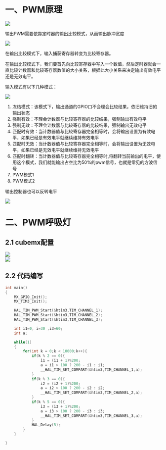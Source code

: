 # 一、PWM原理

<div><img src="https://cdn.jsdelivr.net/gh/lcekold/blogimage@main/Network/Snipaste_2025-03-05_22-10-08.png"></div>

输出PWM需要依靠定时器的输出比较模式，从而输出脉冲宽度

<div><img src="https://cdn.jsdelivr.net/gh/lcekold/blogimage@main/Network/Snipaste_2025-03-05_22-11-09.png"></div>

在输出比较模式下，输入捕获寄存器转变为比较寄存器。

在输出比较模式下，我们要首先向比较寄存器中写入一个数值，然后定时器就会一直比较计数器和比较寄存器数值的大小关系，根据此大小关系来决定输出有效电平还是无效电平。

输入模式有以下几种模式：

<div><img src="https://cdn.jsdelivr.net/gh/lcekold/blogimage@main/Network/Snipaste_2025-03-05_22-16-57.png"></div>

1. 冻结模式：该模式下，输出通道的GPIO口不会理会比较结果，依旧维持旧的输出状态
2. 强制有效：不理会计数器与比较寄存器的比较结果，强制输出有效电平
3. 强制无效：不理会计数器与比较寄存器的比较结果，强制输出无效电平
4. 匹配时有效：当计数器值与比较寄存器完全相等时，会将输出设置为有效电平，如果已经是有效电平就继续维持有效电平
5. 匹配时无效：当计数器值与比较寄存器完全相等时，会将输出设置为无效电平，如果已经是无效电平就继续维持无效电平
6. 匹配时翻转：当计数器值与比较寄存器完全相等时,将翻转当前输出的电平，使用这个模式，我们就能输出占空比为50%的pwm信号，也就是常见的方波信号
7. PWM模式1
8. PWM模式2

输出控制器也可以反转电平

<div><img src="https://cdn.jsdelivr.net/gh/lcekold/blogimage@main/Network/Snipaste_2025-03-05_22-17-30.png"></div>

# 二、PWM呼吸灯

## 2.1 cubemx配置

<div><img src="https://cdn.jsdelivr.net/gh/lcekold/blogimage@main/Network/Snipaste_2025-03-06_18-17-06.png"></div>

<div><img src="https://cdn.jsdelivr.net/gh/lcekold/blogimage@main/Network/Snipaste_2025-03-06_18-19-50.png"></div>

## 2.2 代码编写

```c
int main()
{
    MX_GPIO_Init();
    MX_TIM3_Init();

    HAL_TIM_PWM_Start(&htim3,TIM_CHANNEL_1);
    HAL_TIM_PWM_Start(&htim3,TIM_CHANNEL_2);
    HAL_TIM_PWM_Start(&htim3,TIM_CHANNEL_3);

    int i1=0, i=30 ,i3=60;
    int a;

    while(1)
    {
        for(int k = 0;k < 10000;k++){
            if(k % 2 == 0){
                i1 = (i1 + 1)%200;
                a = i1 > 100 ? 200 - i1 : i1;
                __HAL_TIM_SET_COMPART(&htim3,TIM_CHANNEL_1,a);
            }
            if(k % 3 == 0){
                i2 = (i2 + 1)%200;
                a = i2 > 100 ? 200 - i2 : i2;
                __HAL_TIM_SET_COMPART(&htim3,TIM_CHANNEL_2,a);
            }
            if(k % 5 == 0){
                i3 = (i3 + 1)%200;
                a = i3 > 100 ? 200 - i3 : i3;
                __HAL_TIM_SET_COMPART(&htim3,TIM_CHANNEL_3,a);
            }
            HAL_Delay(5);
        }
    }

}
```